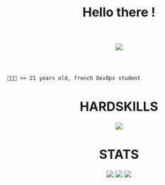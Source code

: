 <h1 align="center">Hello there !</h1>

<p align="center">
  <br><br>
  <img src="https://steamuserimages-a.akamaihd.net/ugc/879748616164108107/8F44EE6DAFB4F4E2469AA4947059A09E1A78E93C/?imw=5000&imh=5000&ima=fit&impolicy=Letterbox&imcolor=%23000000&letterbox=false">
  <br><br>
</p>

#
```diff
👨🏻‍💻 >> 21 years old, french DevOps student
```
#

<h1 align="center">HARDSKILLS</h1>
<p align="center">
  <a href="https://skillicons.dev">
    <img src="https://skillicons.dev/icons?i=git,kubernetes,docker,ansible,azure,debian,discord,html,css,js,ts,kali,linux,nginx,postgres,py,react,terraform,ubuntu,vscode,vim,windows,ps,wordpress" />
  </a>
</p>

<h1 align="center">STATS</h1>
<p align="center">
  <img src="https://img.shields.io/github/followers/Enzo75001?style=social">
  <img src="https://img.shields.io/github/stars/Enzo75001?style=social">
  <img src="https://komarev.com/ghpvc/?username=Enzo75001&color=blue">
</p>

<br>
